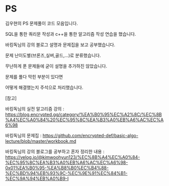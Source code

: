 # PS
김우현의 PS 문제풀이 코드 모음입니다.

SQL을 통한 쿼리문 작성과 c++을 통한 알고리즘 작성 연습을 했습니다.

바킹독님의 강의 블로그 설명과 문제집을 보고 공부했습니다.



문제 난이도별(브론즈,실버,골드,...)로 분류했습니다.

무난하게 푼 문제들에 굳이 설명을 추가하진 않았습니다.

문제를 풀다 막힌 부분이 있다면

어떻게 해결했는지 주석으로 처리했습니다.

[참고]

바킹독님의 실전 알고리즘 강의 : https://blog.encrypted.gg/category/%EA%B0%95%EC%A2%8C/%EC%8B%A4%EC%A0%84%20%EC%95%8C%EA%B3%A0%EB%A6%AC%EC%A6%98

바킹독님의 문제집 : https://github.com/encrypted-def/basic-algo-lecture/blob/master/workbook.md

바킹독님의 강의 블로그를 공부하고 혼자 정리한 내용 : https://velog.io/@kimwoohyun123/%EC%8B%A4%EC%A0%84-%EC%95%8C%EA%B3%A0%EB%A6%AC%EC%A6%98-0x01%EA%B0%95-%EA%B8%B0%EC%B4%88-%EC%BD%94%EB%93%9C-%EC%9E%91%EC%84%B1-%EC%9A%94%EB%A0%B9-I
